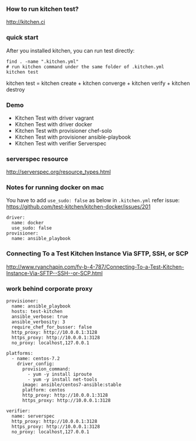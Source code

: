 ### How to run kitchen test?

http://kitchen.ci

### quick start

After you installed kitchen, you can run test directly:

    find . -name ".kitchen.yml"
    # run kitchen command under the same folder of .kitchen.yml 
    kitchen test

kitchen test = kitchen create + kitchen converge + kitchen verify + kitchen destroy

### Demo

* Kitchen Test with driver vagrant
* Kitchen Test with driver docker
* Kitchen Test with provisioner chef-solo
* Kitchen Test with provisioner ansible-playbook
* Kitchen Test with verifier Serverspec 

### serverspec resource

http://serverspec.org/resource_types.html

### Notes for running docker on mac

You have to add `use_sudo: false` as below in `.kitchen.yml`
refer issue: https://github.com/test-kitchen/kitchen-docker/issues/201
```
driver:
  name: docker
  use_sudo: false
provisioner:
  name: ansible_playbook
```

### Connecting To a Test Kitchen Instance Via SFTP, SSH, or SCP

http://www.ryanchapin.com/fv-b-4-787/Connecting-To-a-Test-Kitchen-Instance-Via-SFTP--SSH--or-SCP.html

### work behind corporate proxy

```
provisioner:
  name: ansible_playbook
  hosts: test-kitchen
  ansible_verbose: true
  ansible_verbosity: 3
  require_chef_for_busser: false
  http_proxy: http://10.0.0.1:3128
  https_proxy: http://10.0.0.1:3128
  no_proxy: localhost,127.0.0.1
  
platforms:
  - name: centos-7.2
    driver_config:
      provision_command:
        - yum -y install iproute
        - yum -y install net-tools
      image: ansible/centos7-ansible:stable
      platform: centos
      http_proxy: http://10.0.0.1:3128
      https_proxy: http://10.0.0.1:3128

verifier:
  name: serverspec
  http_proxy: http://10.0.0.1:3128
  https_proxy: http://10.0.0.1:3128
  no_proxy: localhost,127.0.0.1
  
```

